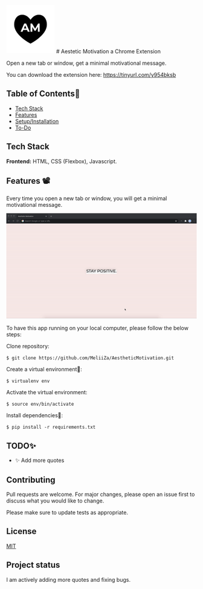 <img src="/icon128.png">
# Aestetic Motivation a Chrome Extension

Open a new tab or window, get a minimal motivational message.

You can download the extension here:
https://tinyurl.com/y954bksb

## Table of Contents🍔

- [Tech Stack](#tech-stack)
- [Features](#features)
- [Setup/Installation](#installation)
- [To-Do](#future)

## <a name="tech-stack"></a>Tech Stack

**Frontend:** HTML, CSS (Flexbox), Javascript.

## <a name="features"></a>Features 📽

Every time you open a new tab or window, you will get a minimal motivational message.

![newtab](/newtab.gif)

To have this app running on your local computer, please follow the below steps:

Clone repository:

```
$ git clone https://github.com/MeliiZa/AestheticMotivation.git
```

Create a virtual environment🔮:

```
$ virtualenv env
```

Activate the virtual environment:

```
$ source env/bin/activate
```

Install dependencies🔗:

```
$ pip install -r requirements.txt
```

## <a name="future"></a>TODO✨

- ✨ Add more quotes

## Contributing

Pull requests are welcome. For major changes, please open an issue first to discuss what you would like to change.

Please make sure to update tests as appropriate.

## License

[MIT](https://choosealicense.com/licenses/mit/)

## Project status

I am actively adding more quotes and fixing bugs.
